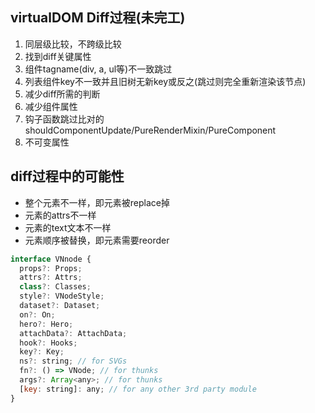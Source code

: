 ## virtualDOM Diff过程(未完工)
1. 同层级比较，不跨级比较
2. 找到diff关键属性
  1. 组件tagname(div, a, ul等)不一致跳过
  2. 列表组件key不一致并且旧树无新key或反之(跳过则完全重新渲染该节点)
3. 减少diff所需的判断
  1. 减少组件属性
  2. 钩子函数跳过比对的shouldComponentUpdate/PureRenderMixin/PureComponent
  3. 不可变属性

## diff过程中的可能性
* 整个元素不一样，即元素被replace掉
* 元素的attrs不一样
* 元素的text文本不一样
* 元素顺序被替换，即元素需要reorder

```javascript
interface VNnode {
  props?: Props;
  attrs?: Attrs;
  class?: Classes;
  style?: VNodeStyle;
  dataset?: Dataset;
  on?: On;
  hero?: Hero;
  attachData?: AttachData;
  hook?: Hooks;
  key?: Key;
  ns?: string; // for SVGs
  fn?: () => VNode; // for thunks
  args?: Array<any>; // for thunks
  [key: string]: any; // for any other 3rd party module 
}
```